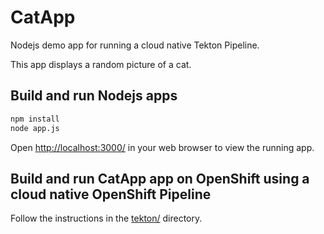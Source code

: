 # CatApp

Nodejs demo app for running a cloud native Tekton Pipeline.

This app displays a random picture of a cat. 

## Build and run Nodejs apps

```bash
npm install
node app.js
```

Open [http://localhost:3000/](http://localhost:3000/) in your web browser to
view the running app.

## Build and run CatApp app on OpenShift using a cloud native OpenShift Pipeline

Follow the instructions in the [tekton/](tekton/README.md) directory.

